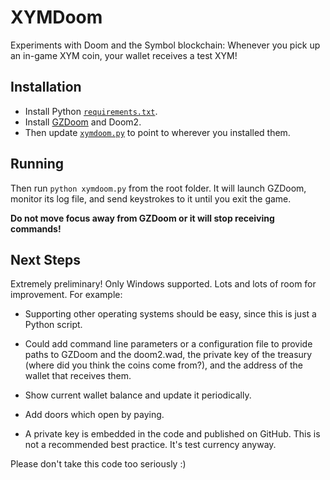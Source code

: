 # XYMDoom

Experiments with Doom and the Symbol blockchain:
Whenever you pick up an in-game XYM coin, your wallet receives a test XYM!

## Installation

* Install Python [`requirements.txt`](./requirements.txt).
* Install [GZDoom](https://zdoom.org/downloads) and Doom2.
* Then update [`xymdoom.py`](./xymdoom.py#L143) to point to wherever you installed them.

## Running

Then run `python xymdoom.py` from the root folder.
It will launch GZDoom, monitor its log file, and send keystrokes to it until you exit the game.

**Do not move focus away from GZDoom or it will stop receiving commands!**

## Next Steps

Extremely preliminary! Only Windows supported.
Lots and lots of room for improvement. For example:

* Supporting other operating systems should be easy, since this is just a Python script.

* Could add command line parameters or a configuration file to provide paths to
    GZDoom and the doom2.wad, the private key of the treasury (where did you think
    the coins come from?), and the address of the wallet that receives them.

* Show current wallet balance and update it periodically.

* Add doors which open by paying.

* A private key is embedded in the code and published on GitHub.
    This is not a recommended best practice.
    It's test currency anyway.

Please don't take this code too seriously :)
